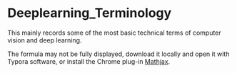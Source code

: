# Deeplearning_Terminology

This mainly records some of the most basic technical terms of computer vision and deep learning.

The formula may not be fully displayed, download it locally and open it with Typora software, or install the Chrome plug-in [Mathjax](https://github.com/orsharir/github-mathjax/releases).
